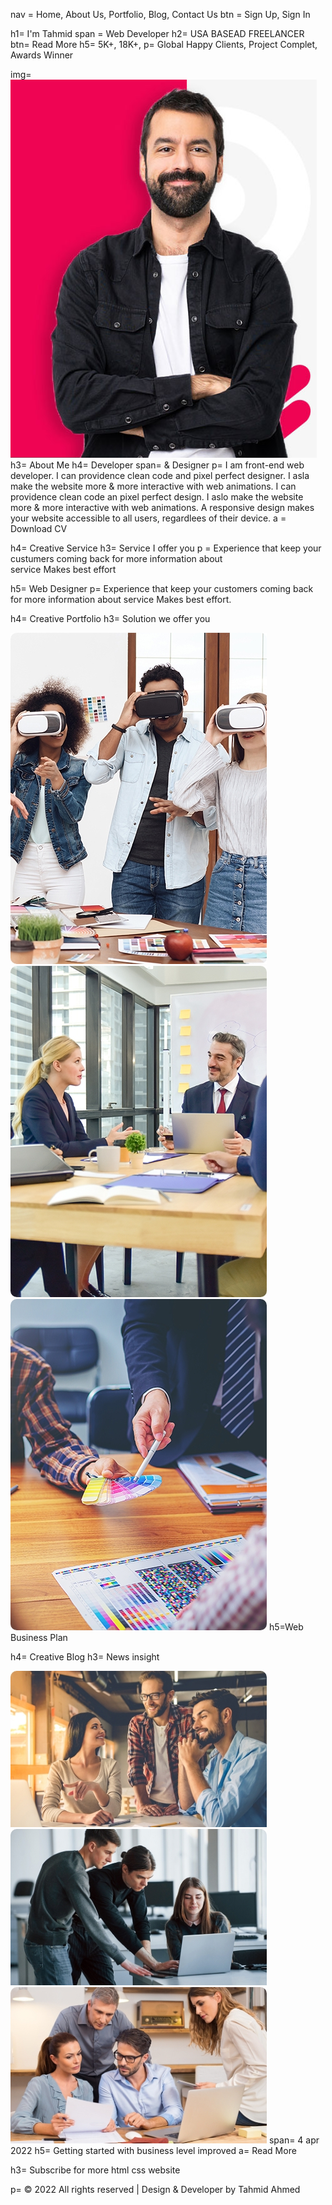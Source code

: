 <!-- ====================SECTION HEADER================== -->

nav = Home, About Us, Portfolio, Blog, Contact Us
btn = Sign Up, Sign In

<!-- ====================ICON HEADER================== -->

<i class='bx bx-menu'></i>
<i class='bx bx-x'></i>

<!-- ====================SECTION HOME================== -->

h1= I'm Tahmid
span = Web Developer
h2= USA BASEAD FREELANCER
btn= Read More
h5= 5K+, 18K+,
p= Global Happy Clients, Project Complet, Awards Winner

<!-- ====================SECTION ABOUT================== -->

img= <img src="img/about.jpg" alt="image-about" />
h3= About Me
h4= Developer
span= & Designer
p= I am front-end web developer. I can providence clean code and
pixel perfect designer. I asla make the website more & more
interactive with web animations. I can providence clean code an
pixel perfect design. I aslo make the website more & more
interactive with web animations. A responsive design makes your
website accessible to all users, regardlees of their device.
a = Download CV

<!-- ====================SECTION SERVICES================== -->
<!-- ====================SERVICES HEADER================== -->

h4= Creative Service
h3= Service I offer you
p = Experience that keep your custumers coming back for more information
about <br />
service Makes best effort

h5= Web Designer
p= Experience that keep your customers coming back for more
information about service Makes best effort.

<!-- ====================ICON SERVICES================== -->

<i class="bx bx-mobile-alt"></i>
<i class="bx bx-layer"></i>
<i class="bx bx-line-chart"></i>
<i class="bx bx-laptop"></i>
<i class="bx bx-landscape"></i>
<i class="bx bx-camera"></i>

<!-- ====================SECTION PORTFOLIO================== -->
<!-- ====================PORTFOLIO HEADER================== -->

h4= Creative Portfolio
h3= Solution we offer you

<!-- ====================PORTFOLIO CARD================== -->

<img src="img/work1.jpg" alt="work-portfolio" />
<img src="img/work2.jpg" alt="work-portfolio" />
<img src="img/work3.jpg" alt="work-portfolio" />
h5=Web Business Plan

<!-- ====================SECTION BLOG================== -->
<!-- ====================BLOG HEADER================== -->

h4= Creative Blog
h3= News insight

<!-- ====================BLOG CARD================== -->

<img src="img/blog1.jpg" alt="blog" />
<img src="img/blog2.jpg" alt="blog" />
<img src="img/blog3.jpg" alt="blog" />
span= 4 apr 2022
h5= Getting started with business level improved
a= Read More

<!-- ====================SECTION CONTACT================== -->

h3= Subscribe for more html css website

<!-- ====================FOOTER========================= -->

p= &copy; 2022 All rights reserved | Design & Developer by Tahmid
Ahmed

<!-- ====================ICON FOOTER================== -->

<i class="bx bxl-facebook"></i>
<i class="bx bxl-instagram"></i>
<i class="bx bxl-twitter"></i>
